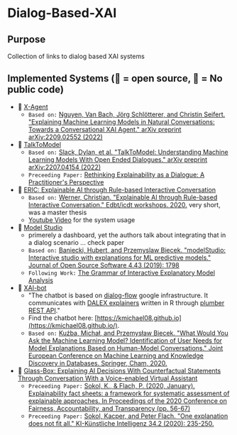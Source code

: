 # Dialog-Based-XAI

## Purpose
Collection of links to dialog based XAI systems

## Implemented Systems (👐 = open source, 🔐 = No public code)

- 👐 [X-Agent](https://github.com/bach1292/XAGENT)
    - `Based on:` [Nguyen, Van Bach, Jörg Schlötterer, and Christin Seifert. "Explaining Machine Learning Models in Natural Conversations: Towards a Conversational XAI Agent." arXiv preprint arXiv:2209.02552 (2022)](https://arxiv.org/pdf/2209.02552.pdf)
- 👐 [TalkToModel](https://github.com/dylan-slack/TalkToModel)
    - `Based on:` [Slack, Dylan, et al. "TalkToModel: Understanding Machine Learning Models With Open Ended Dialogues." arXiv preprint arXiv:2207.04154 (2022)](http://arxiv.org/abs/2207.04154)
    - `Preceeding Paper:` [Rethinking Explainability as a Dialogue: A Practitioner's Perspective](https://arxiv.org/abs/2202.01875)
- 👐 [ERIC: Explainable AI through Rule-based Interactive Conversation](https://github.com/viadee/eric/blob/master/README.md)  
    - `Based on:` [Werner, Christian. "Explainable AI through Rule-based Interactive Conversation." Edbt/icdt workshops. 2020.](http://ceur-ws.org/Vol-2578/ETMLP3.pdf) very short, was a master thesis 
    - [Youtube Video](https://www.youtube.com/watch?v=C3bsM33oBtY) for the system usage
- 👐 [Model Studio](https://github.com/ModelOriented/modelStudio) 
    - primerely a dashboard, yet the authors talk about integrating that in a dialog scenario ... check paper 
    - `Based on:` [Baniecki, Hubert, and Przemyslaw Biecek. "modelStudio: Interactive studio with explanations for ML predictive models." Journal of Open Source Software 4.43 (2019): 1798](https://www.theoj.org/joss-papers/joss.01798/10.21105.joss.01798.pdf)
    - `Following Work:` [The Grammar of Interactive Explanatory Model Analysis](https://arxiv.org/abs/2005.00497)
-  👐 [XAI-bot](https://github.com/ModelOriented/xaibot/blob/master/xaibot2.gif)
    - "The chatbot is based on [dialog-flow](https://dialogflow.com/) google infrastructure. It communicates with [DALEX explainers](https://github.com/pbiecek/DALEX/) written in R through [plumber REST API](https://www.rplumber.io/docs/rendering-and-output.html)."
    - Find the chatbot here: [https://kmichael08.github.io](https://kmichael08.github.io/).
    - `Based on:` [Kuźba, Michał, and Przemysław Biecek. "What Would You Ask the Machine Learning Model? Identification of User Needs for Model Explanations Based on Human-Model Conversations." Joint European Conference on Machine Learning and Knowledge Discovery in Databases. Springer, Cham, 2020.](https://arxiv.org/abs/2002.05674)
- 🔐 [Glass-Box: Explaining AI Decisions With Counterfactual Statements Through Conversation With a Voice-enabled Virtual Assistant](https://www.ijcai.org/proceedings/2018/0865.pdf) 
    - `Preceeding Paper:` [Sokol, K., & Flach, P. (2020, January). Explainability fact sheets: a framework for systematic assessment of explainable approaches. In Proceedings of the 2020 Conference on Fairness, Accountability, and Transparency (pp. 56-67)](https://arxiv.org/abs/1912.05100)
    - `Preceeding Paper:` [Sokol, Kacper, and Peter Flach. "One explanation does not fit all." KI-Künstliche Intelligenz 34.2 (2020): 235-250.](https://arxiv.org/abs/2001.09734)


